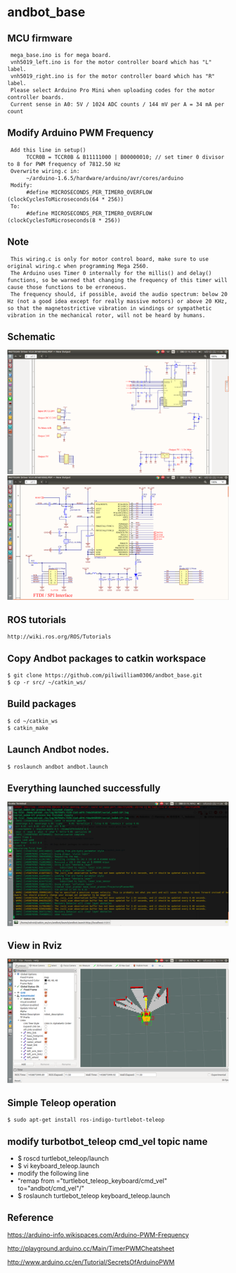 # andbot_base

## MCU firmware
     mega_base.ino is for mega board.
     vnh5019_left.ino is for the motor controller board which has "L" label.  
     vnh5019_right.ino is for the motor controller board which has "R" label.
     Please select Arduino Pro Mini when uploading codes for the motor controller boards.
     Current sense in A0: 5V / 1024 ADC counts / 144 mV per A = 34 mA per count

## Modify Arduino PWM Frequency
     Add this line in setup()
          TCCR0B = TCCR0B & B11111000 | B00000010; // set timer 0 divisor to 8 for PWM frequency of 7812.50 Hz
     Overwrite wiring.c in: 
          ~/arduino-1.6.5/hardware/arduino/avr/cores/arduino
     Modify:
          #define MICROSECONDS_PER_TIMER0_OVERFLOW (clockCyclesToMicroseconds(64 * 256))
     To:
          #define MICROSECONDS_PER_TIMER0_OVERFLOW (clockCyclesToMicroseconds(8 * 256))

## Note
     This wiring.c is only for motor control board, make sure to use original wiring.c when programming Mega 2560.
     The Arduino uses Timer 0 internally for the millis() and delay() functions, so be warned that changing the frequency of this timer will cause those functions to be erroneous.
     The frequency should, if possible, avoid the audio spectrum: below 20 Hz (not a good idea except for really massive motors) or above 20 KHz, so that the magnetostrictive vibration in windings or sympathetic vibration in the mechanical rotor, will not be heard by humans.

## Schematic
![](https://github.com/piliwilliam0306/andbot_base/blob/master/schematic/VNH5019.png)
![](https://github.com/piliwilliam0306/andbot_base/blob/master/schematic/ATMEGA328.png)

## ROS tutorials

    http://wiki.ros.org/ROS/Tutorials

## Copy Andbot packages to catkin workspace

    $ git clone https://github.com/piliwilliam0306/andbot_base.git
    $ cp -r src/ ~/catkin_ws/
  
## Build packages
    $ cd ~/catkin_ws
    $ catkin_make

## Launch Andbot nodes.

    $ roslaunch andbot andbot.launch

## Everything launched successfully
![](https://github.com/piliwilliam0306/andbot_base/blob/master/odom_received.png)

## View in Rviz
![](https://github.com/piliwilliam0306/andbot_base/blob/master/rviz.png)

## Simple Teleop operation
    $ sudo apt-get install ros-indigo-turtlebot-teleop

## modify turbotbot_teleop cmd_vel topic name
  * $ roscd turtlebot_teleop/launch
  * $ vi keyboard_teleop.launch
  * modify the following line
  * "remap from ="turtlebot_teleop_keyboard/cmd_vel" to="andbot/cmd_vel"/"
  * $ roslaunch turtlebot_teleop keyboard_teleop.launch
 
## Reference

https://arduino-info.wikispaces.com/Arduino-PWM-Frequency

http://playground.arduino.cc/Main/TimerPWMCheatsheet

http://www.arduino.cc/en/Tutorial/SecretsOfArduinoPWM
